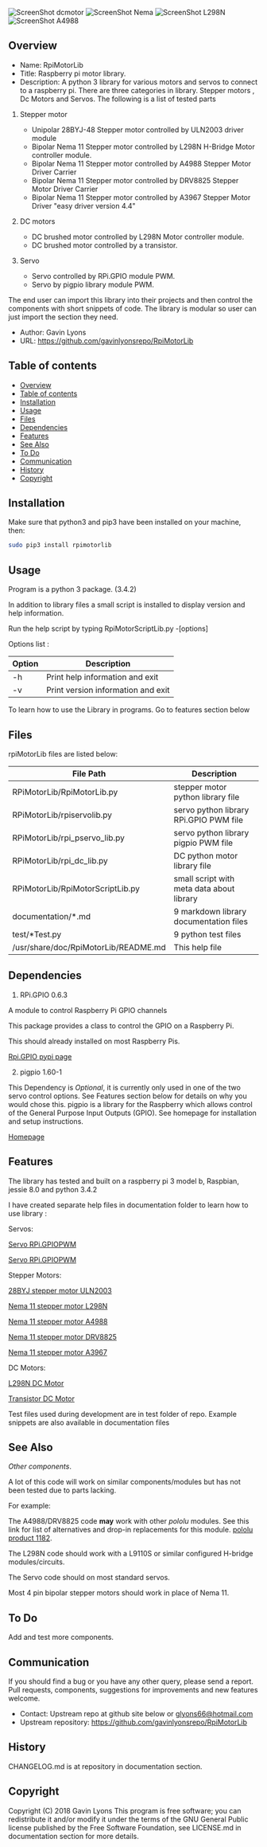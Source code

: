 ![ScreenShot dcmotor](https://github.com/gavinlyonsrepo/RpiMotorLib/blob/master/images/RF310T11400.jpg)
![ScreenShot Nema](https://github.com/gavinlyonsrepo/RpiMotorLib/blob/master/images/nema11.jpg)
![ScreenShot L298N](https://github.com/gavinlyonsrepo/RpiMotorLib/blob/master/images/L298N.jpg)
![ScreenShot A4988](https://github.com/gavinlyonsrepo/RpiMotorLib/blob/master/images/A4988.jpg)

Overview
--------------------------------------------
* Name: RpiMotorLib
* Title: Raspberry pi motor library.
* Description: A python 3 library for various motors and servos
to connect to a raspberry pi.
There are three categories in library.
Stepper motors , Dc Motors and Servos. The following is a list of tested parts

1. Stepper motor
    * Unipolar 28BYJ-48 Stepper motor controlled by ULN2003 driver module
    * Bipolar Nema 11 Stepper motor controlled by L298N H-Bridge Motor controller module.
    * Bipolar Nema 11 Stepper motor controlled by A4988 Stepper Motor Driver Carrier
    * Bipolar Nema 11 Stepper motor controlled by DRV8825 Stepper Motor Driver Carrier
    * Bipolar Nema 11 Stepper motor controlled by A3967 Stepper Motor Driver  "easy driver version 4.4"

2. DC motors
    * DC brushed motor controlled by L298N Motor controller module.
    * DC brushed motor controlled by a transistor.

3. Servo 
    * Servo controlled by RPi.GPIO module PWM.
    * Servo by pigpio library module PWM.
    
The end user can import this library into their projects
and then control the components with short snippets of code.
The library is modular so user can just import the section they need.

* Author: Gavin Lyons
* URL: https://github.com/gavinlyonsrepo/RpiMotorLib

Table of contents
---------------------------

  * [Overview](#overview)
  * [Table of contents](#table-of-contents)
  * [Installation](#installation)
  * [Usage](#usage)
  * [Files](#files)
  * [Dependencies](#dependencies)
  * [Features](#features)
  * [See Also](#see-also)
  * [To Do](#to-do)
  * [Communication](#communication)
  * [History](#history)
  * [Copyright](#copyright)

Installation
-----------------------------------------------

Make sure that python3 and pip3 have been installed on your machine, then:

```sh
sudo pip3 install rpimotorlib
```

Usage
-------------------------------------------
Program is a python 3 package. (3.4.2)

In addition to library files a small script is installed
to display version and help information.

Run the help script by typing
RpiMotorScriptLib.py -[options]

Options list :

| Option          | Description     |
| --------------- | --------------- |
| -h  | Print help information and exit |
| -v  | Print version information and exit |

To learn how to use the Library in programs.
Go to features section below

Files
-----------------------------------------
rpiMotorLib files are listed below:

| File Path | Description |
| ------ | ------ |
| RPiMotorLib/RpiMotorLib.py |  stepper motor python library file |
| RPiMotorLib/rpiservolib.py | servo python library RPi.GPIO  PWM file |
| RPiMotorLib/rpi_pservo_lib.py | servo python library pigpio PWM file |
| RPiMotorLib/rpi_dc_lib.py  |    DC python motor library  file |
| RPiMotorLib/RpiMotorScriptLib.py | small script with meta data about library |
| documentation/*.md | 9 markdown library documentation files |
| test/*Test.py | 9 python test files |
| /usr/share/doc/RpiMotorLib/README.md | This help file |

Dependencies
-----------

1. RPi.GPIO 0.6.3

A module to control Raspberry Pi GPIO channels

This package provides a class to control the GPIO on a Raspberry Pi.

This should already installed on most Raspberry Pis.

[Rpi.GPIO pypi page](https://pypi.python.org/pypi/RPi.GPIO)


2. pigpio 1.60-1

This Dependency is *Optional*, it is currently 
only used in one of the two servo control options.
See Features section below for details on why you would chose this.
pigpio is a library for the Raspberry which allows 
control of the General Purpose Input Outputs (GPIO).
See homepage for installation and setup instructions.

[Homepage](http://abyz.co.uk/rpi/pigpio/)


Features
----------------------
The library has tested and built on a raspberry pi 3 model b, Raspbian, jessie 8.0 and python 3.4.2

I have created separate help files in documentation folder to learn how to use library :

Servos:

[Servo RPi.GPIOPWM](Documentation/Servo_GPIO.md)

[Servo RPi.GPIOPWM](Documentation/Servo_pigpio.md)

Stepper Motors:

[28BYJ stepper motor ULN2003 ](Documentation/28BYJ.md)

[Nema 11 stepper motor L298N ](Documentation/Nema11L298N.md)

[Nema 11 stepper motor A4988 ](Documentation/Nema11A4988.md)

[Nema 11 stepper motor DRV8825 ](Documentation/Nema11DRV8825.md)

[Nema 11 stepper motor A3967](Documentation/Nema11A3967Easy.md)

DC Motors:

[L298N DC Motor](Documentation/L298N_DC.md)

[Transistor DC Motor](Documentation/Transistor_DC.md)

Test files used during development are in test folder of repo.
Example snippets are also available in documentation files


See Also
---------------------------


*Other components*.

A lot of this code will work on similar components/modules but has not
been tested due to parts lacking.

For example:

The A4988/DRV8825 code **may** work with other *pololu* modules.
See this link for list of alternatives and drop-in replacements for this module.
[pololu product 1182](https://www.pololu.com/product/1182).

The L298N code should work with a L9110S or similar configured H-bridge modules/circuits.

The Servo code should on most standard servos.

Most 4 pin bipolar stepper motors should work in place of Nema 11.


To Do
-----------------------
Add and test more components.

Communication
-----------------------
If you should find a bug or you have any other query,
please send a report.
Pull requests, components, suggestions for improvements
and new features welcome.
* Contact: Upstream repo at github site below or glyons66@hotmail.com
* Upstream repository: https://github.com/gavinlyonsrepo/RpiMotorLib


History
------------------
CHANGELOG.md is at repository in documentation section.

Copyright
-------------
Copyright (C) 2018 Gavin Lyons
This program is free software; you can redistribute it and/or modify
it under the terms of the GNU General Public license published by
the Free Software Foundation, see LICENSE.md in documentation section
for more details.
